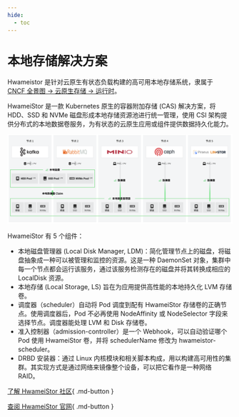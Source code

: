 ```yaml
---
hide:
  - toc
---
```


# 本地存储解决方案

Hwameistor 是针对云原生有状态负载构建的高可用本地存储系统，隶属于 [CNCF 全景图 -> 云原生存储 -> 运行时](https://landscape.cncf.io/?selected=hwamei-stor)。

HwameiStor 是一款 Kubernetes 原生的容器附加存储 (CAS) 解决方案，将 HDD、SSD 和 NVMe 磁盘形成本地存储资源池进行统一管理，使用 CSI 架构提供分布式的本地数据卷服务，为有状态的云原生应用或组件提供数据持久化能力。

![系统架构](images/hwa.png)

HwameiStor 有 5 个组件：

- 本地磁盘管理器 (Local Disk Manager, LDM)：简化管理节点上的磁盘，将磁盘抽象成一种可以被管理和监控的资源。这是一种 DaemonSet 对象，集群中每一个节点都会运行该服务，通过该服务检测存在的磁盘并将其转换成相应的 LocalDisk 资源。
- 本地存储 (Local Storage, LS) 旨在为应用提供高性能的本地持久化 LVM 存储卷。
- 调度器（scheduler）自动将 Pod 调度到配有 HwameiStor 存储卷的正确节点。使用调度器后，Pod 不必再使用 NodeAffinity 或 NodeSelector 字段来选择节点。调度器能处理 LVM 和 Disk 存储卷。
- 准入控制器（admission-controller）是一个 Webhook，可以自动验证哪个 Pod 使用 HwameiStor 卷，并将 schedulerName 修改为 hwameistor-scheduler。
- DRBD 安装器：通过 Linux 内核模块和相关脚本构成，用以构建高可用性的集群。其实现方式是通过网络来镜像整个设备，可以把它看作是一种网络 RAID。

[了解 HwameiStor 社区](https://github.com/hwameistor/hwameistor){ .md-button }

[查阅 HwameiStor 官网](https://hwameistor.io/){ .md-button }
